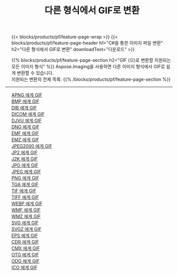 ﻿---
title: 다른 형식에서 GIF로 변환 
weight: 3920
url: /ko/net/conversion/to/gif 
lang: ko
langdirlevel: 2
locales: zh-hans,ja,it,ru,de,es,fr,nl,id,lt,pl,pt,vi,tr,ko,zh-hant,ar,hi,th,sv,cs,uk,he
description: Aspose.Imaging을 사용하면 다른 형식에서 GIF로 쉽게 변환할 수 있습니다.
---

{{< blocks/products/pf/feature-page-wrap >}}
{{< blocks/products/pf/feature-page-header h1="C#을 통한 이미지 파일 변환" h2="다른 형식에서 GIF로 변환" downloadText="다운로드" >}}


{{% blocks/products/pf/feature-page-section  h2="GIF (으)로 변환할 지원되는 모든 이미지 형식" %}}
Aspose.Imaging을 사용하면 다른 이미지 형식에서 GIF로 쉽게 변환할 수 있습니다.
<br/>
지원되는 변환의 전체 목록:
{{% /blocks/products/pf/feature-page-section %}}
<div class="container-fluid productfamilypage bg-gray">
    <div class="convertypes bg-gray agp-content section">
        <div class="container">
		<hr style="margin-left:-20px;"/>
		<div class="row other-converters">
		    <div class='col-md-2 other-converter remove-lp remove-rp'><a href="/imaging/ko/net/conversion/apng-to-gif" >APNG 에게 GIF</a></div>
<div class='col-md-2 other-converter remove-lp remove-rp'><a href="/imaging/ko/net/conversion/bmp-to-gif" >BMP 에게 GIF</a></div>
<div class='col-md-2 other-converter remove-lp remove-rp'><a href="/imaging/ko/net/conversion/dib-to-gif" >DIB 에게 GIF</a></div>
<div class='col-md-2 other-converter remove-lp remove-rp'><a href="/imaging/ko/net/conversion/dicom-to-gif" >DICOM 에게 GIF</a></div>
<div class='col-md-2 other-converter remove-lp remove-rp'><a href="/imaging/ko/net/conversion/djvu-to-gif" >DJVU 에게 GIF</a></div>
<div class='col-md-2 other-converter remove-lp remove-rp'><a href="/imaging/ko/net/conversion/dng-to-gif" >DNG 에게 GIF</a></div>
<div class='col-md-2 other-converter remove-lp remove-rp'><a href="/imaging/ko/net/conversion/emf-to-gif" >EMF 에게 GIF</a></div>
<div class='col-md-2 other-converter remove-lp remove-rp'><a href="/imaging/ko/net/conversion/emz-to-gif" >EMZ 에게 GIF</a></div>
<div class='col-md-2 other-converter remove-lp remove-rp'><a href="/imaging/ko/net/conversion/jpeg2000-to-gif" >JPEG2000 에게 GIF</a></div>
<div class='col-md-2 other-converter remove-lp remove-rp'><a href="/imaging/ko/net/conversion/jp2-to-gif" >JP2 에게 GIF</a></div>
<div class='col-md-2 other-converter remove-lp remove-rp'><a href="/imaging/ko/net/conversion/j2k-to-gif" >J2K 에게 GIF</a></div>
<div class='col-md-2 other-converter remove-lp remove-rp'><a href="/imaging/ko/net/conversion/jpg-to-gif" >JPG 에게 GIF</a></div>
<div class='col-md-2 other-converter remove-lp remove-rp'><a href="/imaging/ko/net/conversion/jpeg-to-gif" >JPEG 에게 GIF</a></div>
<div class='col-md-2 other-converter remove-lp remove-rp'><a href="/imaging/ko/net/conversion/png-to-gif" >PNG 에게 GIF</a></div>
<div class='col-md-2 other-converter remove-lp remove-rp'><a href="/imaging/ko/net/conversion/tga-to-gif" >TGA 에게 GIF</a></div>
<div class='col-md-2 other-converter remove-lp remove-rp'><a href="/imaging/ko/net/conversion/tif-to-gif" >TIF 에게 GIF</a></div>
<div class='col-md-2 other-converter remove-lp remove-rp'><a href="/imaging/ko/net/conversion/tiff-to-gif" >TIFF 에게 GIF</a></div>
<div class='col-md-2 other-converter remove-lp remove-rp'><a href="/imaging/ko/net/conversion/webp-to-gif" >WEBP 에게 GIF</a></div>
<div class='col-md-2 other-converter remove-lp remove-rp'><a href="/imaging/ko/net/conversion/wmf-to-gif" >WMF 에게 GIF</a></div>
<div class='col-md-2 other-converter remove-lp remove-rp'><a href="/imaging/ko/net/conversion/wmz-to-gif" >WMZ 에게 GIF</a></div>
<div class='col-md-2 other-converter remove-lp remove-rp'><a href="/imaging/ko/net/conversion/svg-to-gif" >SVG 에게 GIF</a></div>
<div class='col-md-2 other-converter remove-lp remove-rp'><a href="/imaging/ko/net/conversion/svgz-to-gif" >SVGZ 에게 GIF</a></div>
<div class='col-md-2 other-converter remove-lp remove-rp'><a href="/imaging/ko/net/conversion/eps-to-gif" >EPS 에게 GIF</a></div>
<div class='col-md-2 other-converter remove-lp remove-rp'><a href="/imaging/ko/net/conversion/cdr-to-gif" >CDR 에게 GIF</a></div>
<div class='col-md-2 other-converter remove-lp remove-rp'><a href="/imaging/ko/net/conversion/cmx-to-gif" >CMX 에게 GIF</a></div>
<div class='col-md-2 other-converter remove-lp remove-rp'><a href="/imaging/ko/net/conversion/otg-to-gif" >OTG 에게 GIF</a></div>
<div class='col-md-2 other-converter remove-lp remove-rp'><a href="/imaging/ko/net/conversion/odg-to-gif" >ODG 에게 GIF</a></div>
<div class='col-md-2 other-converter remove-lp remove-rp'><a href="/imaging/ko/net/conversion/ico-to-gif" >ICO 에게 GIF</a></div>
                </div>
        </div>
    </div>
</div>
<br/>

